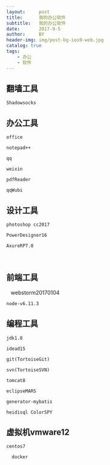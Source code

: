 ```yaml
---
layout:     post
title:      我的办公软件
subtitle:   我的办公软件
date:       2017-9-5
author:     BY
header-img: img/post-bg-ios9-web.jpg
catalog: true
tags:
    - 办公
    - 软件
---
```



## 翻墙工具

    Shadowsocks
  
## 办公工具

    office 

    notepad++ 

    qq 

    weixin 

    pdfReader 

    qqWubi

## 设计工具

    photoshop cc2017
            
    PowerDesigner16
            
    AxureRP7.0
    
## 前端工具

    webstorm20170104
    
    node-v6.11.3

## 编程工具

    jdk1.8 
  
    idead15 
  
    git(TortoiseGit) 
  
    svn(TortoiseSVN) 
  
    tomcat8 
  
    eclipseMARS
  
    generator-mybatis
  
    heidisql ColorSPY
  
## 虚拟机vmware12

    centos7 
  
      docker
    
 
